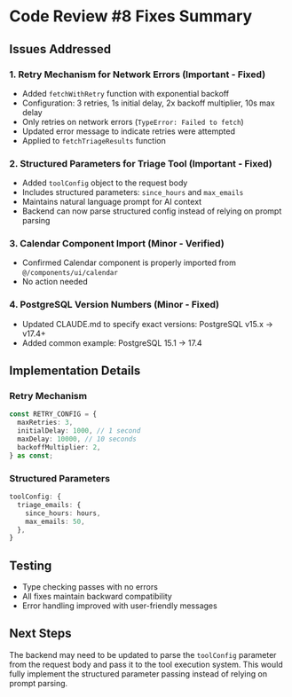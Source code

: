 # Code Review #8 Fixes Summary

## Issues Addressed

### 1. **Retry Mechanism for Network Errors** (Important - Fixed)

- Added `fetchWithRetry` function with exponential backoff
- Configuration: 3 retries, 1s initial delay, 2x backoff multiplier, 10s max delay
- Only retries on network errors (`TypeError: Failed to fetch`)
- Updated error message to indicate retries were attempted
- Applied to `fetchTriageResults` function

### 2. **Structured Parameters for Triage Tool** (Important - Fixed)

- Added `toolConfig` object to the request body
- Includes structured parameters: `since_hours` and `max_emails`
- Maintains natural language prompt for AI context
- Backend can now parse structured config instead of relying on prompt parsing

### 3. **Calendar Component Import** (Minor - Verified)

- Confirmed Calendar component is properly imported from `@/components/ui/calendar`
- No action needed

### 4. **PostgreSQL Version Numbers** (Minor - Fixed)

- Updated CLAUDE.md to specify exact versions: PostgreSQL v15.x → v17.4+
- Added common example: PostgreSQL 15.1 → 17.4

## Implementation Details

### Retry Mechanism

```typescript
const RETRY_CONFIG = {
  maxRetries: 3,
  initialDelay: 1000, // 1 second
  maxDelay: 10000, // 10 seconds
  backoffMultiplier: 2,
} as const;
```

### Structured Parameters

```typescript
toolConfig: {
  triage_emails: {
    since_hours: hours,
    max_emails: 50,
  },
}
```

## Testing

- Type checking passes with no errors
- All fixes maintain backward compatibility
- Error handling improved with user-friendly messages

## Next Steps

The backend may need to be updated to parse the `toolConfig` parameter from the request body and pass it to the tool execution system. This would fully implement the structured parameter passing instead of relying on prompt parsing.
